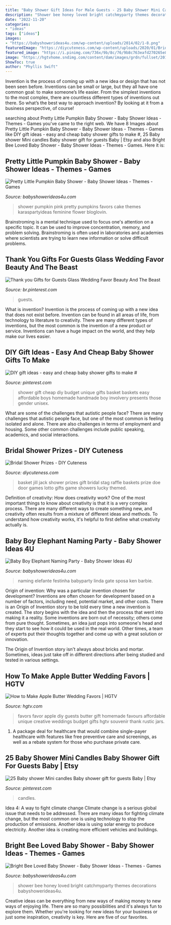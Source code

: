 ```yaml
---
title: "Baby Shower Gift Ideas For Male Guests - 25 Baby Shower Mini Candles Baby Shower Gift For Guests Baby"
description: "Shower bee honey loved bright catchmyparty themes decorations babyshowerideas4u"
date: "2022-11-20"
categories:
- "ideas"
tags: ["ideas"]
images:
- "https://babyshowerideas4u.com/wp-content/uploads/2014/02/1-8.png"
featuredImage: "https://diycuteness.com/wp-content/uploads/2020/01/Bridal-Shower-Prizes-9.jpg"
featured_image: "https://i.pinimg.com/736x/9b/8c/76/9b8c763eafd270265e81d920a4370bd8.jpg"
image: "https://hgtvhome.sndimg.com/content/dam/images/grdn/fullset/2014/1/15/0/apple-butter7.jpg.rend.hgtvcom.616.822.suffix/1452841235197.jpeg"
ShowToc: true
author: "Phyllis Swift"
---
```



Invention is the process of coming up with a new idea or design that has not been seen before. Inventions can be small or large, but they all have one common goal: to make someone’s life easier. From the simplest inventions to the most complex, there are countless different types of inventions out there. So what’s the best way to approach invention? By looking at it from a business perspective, of course!

	

		
searching about Pretty Little Pumpkin Baby Shower - Baby Shower Ideas - Themes - Games you've came to the right web. We have 8 Images about Pretty Little Pumpkin Baby Shower - Baby Shower Ideas - Themes - Games like DIY gift ideas - easy and cheap baby shower gifts to make #, 25 Baby shower Mini candles Baby shower gift for guests Baby | Etsy and also Bright Bee Loved Baby Shower - Baby Shower Ideas - Themes - Games. Here it is:
		
    
## Pretty Little Pumpkin Baby Shower - Baby Shower Ideas - Themes - Games

<img loading=lazy src="http://www.babyshowerideas4u.com/wp-content/uploads/2018/03/Pretty-Little-Pumpkin-Baby-Shower-Mini-Pumpkins.jpg" onerror="this.onerror=null;this.src='https://tse4.mm.bing.net/th?id=OIP.e-PMDgFD_slLe4NRtMLTSgHaLG&amp;pid=15.1';" alt="Pretty Little Pumpkin Baby Shower - Baby Shower Ideas - Themes - Games">

_Source: babyshowerideas4u.com_

>shower pumpkin pink pretty pumpkins favors cake themes karaspartyideas feminine flower bloglovin. 

	

Brainstroming is a mental technique used to focus one's attention on a specific topic. It can be used to improve concentration, memory, and problem solving. Brainstroming is often used in laboratories and academies where scientists are trying to learn new information or solve difficult problems.

    
## Thank You Gifts For Guests Glass Wedding Favor Beauty And The Beast

<img loading=lazy src="https://i.pinimg.com/736x/40/5e/52/405e524fb5e3fa66f0559eb033c815ed.jpg" onerror="this.onerror=null;this.src='https://tse2.mm.bing.net/th?id=OIP.1j2kBrCUoBlvYCJ4hdUcMgHaHa&amp;pid=15.1';" alt="Thank you Gifts for Guests Glass Wedding Favor Beauty And The Beast">

_Source: br.pinterest.com_

>guests. 

	

What is invention?
Invention is the process of coming up with a new idea that does not exist before. Invention can be found in all areas of life, from technology to literature to creativity. There are many different types of inventions, but the most common is the invention of a new product or service. Inventions can have a huge impact on the world, and they help make our lives easier.

    
## DIY Gift Ideas - Easy And Cheap Baby Shower Gifts To Make #

<img loading=lazy src="https://i.pinimg.com/736x/9b/8c/76/9b8c763eafd270265e81d920a4370bd8.jpg" onerror="this.onerror=null;this.src='https://tse4.mm.bing.net/th?id=OIP.qQhU3-YNDJlKUIOfqITFewHaLw&amp;pid=15.1';" alt="DIY gift ideas - easy and cheap baby shower gifts to make #">

_Source: pinterest.com_

>shower gift cheap diy budget unique gifts basket baskets easy affordable boys homemade handmade boy involvery presents those gender unisex. 

	

What are some of the challenges that autistic people face?
There are many challenges that autistic people face, but one of the most common is feeling isolated and alone. There are also challenges in terms of employment and housing. Some other common challenges include public speaking, academics, and social interactions.

    
## Bridal Shower Prizes - DIY Cuteness

<img loading=lazy src="https://diycuteness.com/wp-content/uploads/2020/01/Bridal-Shower-Prizes-9.jpg" onerror="this.onerror=null;this.src='https://tse3.mm.bing.net/th?id=OIP.DxzNl4CqrYSSXXTOWxjWbAHaJ4&amp;pid=15.1';" alt="Bridal Shower Prizes - DIY Cuteness">

_Source: diycuteness.com_

>basket jill jack shower prizes gift bridal stag raffle baskets prize doe door games lotto gifts game showers lucky themed. 

	

Definition of creativity: How does creativity work?
One of the most important things to know about creativity is that it is a very complex process. There are many different ways to create something new, and creativity often results from a mixture of different ideas and methods. To understand how creativity works, it's helpful to first define what creativity actually is.

    
## Baby Boy Elephant Naming Party - Baby Shower Ideas 4U

<img loading=lazy src="https://babyshowerideas4u.com/wp-content/uploads/2014/02/1-8.png" onerror="this.onerror=null;this.src='https://tse2.mm.bing.net/th?id=OIP.pWVbaDbpsa3d1EkNuv2-mAHaKj&amp;pid=15.1';" alt="Baby Boy Elephant Naming Party - Baby Shower Ideas 4U">

_Source: babyshowerideas4u.com_

>naming elefante festinha babyparty linda gate sposa ken barbie. 

	

Origin of invention: Why was a particular invention chosen for development?
Inventions are often chosen for development based on a number of factors, including need, potential market, and other costs. There is an Origin of Invention story to be told every time a new invention is created. The story begins with the idea and then the process that went into making it a reality. 
Some inventions are born out of necessity; others come from pure thought. Sometimes, an idea just pops into someone's head and they start to see how it could be used in the real world. Other times, a team of experts put their thoughts together and come up with a great solution or innovation. 

The Origin of Invention story isn't always about bricks and mortar. Sometimes, ideas just take off in different directions after being studied and tested in various settings.

    
## How To Make Apple Butter Wedding Favors | HGTV

<img loading=lazy src="https://hgtvhome.sndimg.com/content/dam/images/grdn/fullset/2014/1/15/0/apple-butter7.jpg.rend.hgtvcom.616.822.suffix/1452841235197.jpeg" onerror="this.onerror=null;this.src='https://tse2.mm.bing.net/th?id=OIP.c1fGDUqDhdVc3gekQnqPlwHaJ5&amp;pid=15.1';" alt="How to Make Apple Butter Wedding Favors | HGTV">

_Source: hgtv.com_

>favors favor apple diy guests butter gift homemade favours affordable unique creative weddings budget gifts hgtv souvenir thank rustic jars. 

	

1) A package deal for healthcare that would combine single-payer healthcare with features like free preventive care and screenings, as well as a rebate system for those who purchase private care.

    
## 25 Baby Shower Mini Candles Baby Shower Gift For Guests Baby | Etsy

<img loading=lazy src="https://i.pinimg.com/736x/9f/f3/71/9ff371a73fcc94617a6647c222f99d09.jpg" onerror="this.onerror=null;this.src='https://tse4.mm.bing.net/th?id=OIP.BMlaV020Y8lud1YJn0tmpAHaHa&amp;pid=15.1';" alt="25 Baby shower Mini candles Baby shower gift for guests Baby | Etsy">

_Source: pinterest.com_

>candles. 

	

Idea 4: A way to fight climate change
Climate change is a serious global issue that needs to be addressed. There are many ideas for fighting climate change, but the most common one is using technology to stop the production of emissions. Another idea is using solar energy to produce electricity. Another idea is creating more efficient vehicles and buildings.

    
## Bright Bee Loved Baby Shower - Baby Shower Ideas - Themes - Games

<img loading=lazy src="http://www.babyshowerideas4u.com/wp-content/uploads/2016/08/Bright-Bee-Loved-Baby-Shower-Honey-Comb.jpg" onerror="this.onerror=null;this.src='https://tse1.mm.bing.net/th?id=OIP.HBzuFGZunRYx_SiF5DCwRQHaLG&amp;pid=15.1';" alt="Bright Bee Loved Baby Shower - Baby Shower Ideas - Themes - Games">

_Source: babyshowerideas4u.com_

>shower bee honey loved bright catchmyparty themes decorations babyshowerideas4u. 

	

Creative ideas can be everything from new ways of making money to new ways of enjoying life. There are so many possibilities and it's always fun to explore them. Whether you're looking for new ideas for your business or just some inspiration, creativity is key. Here are five of our favorites.

